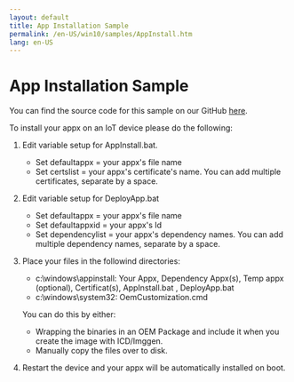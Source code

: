 ```yaml
---
layout: default
title: App Installation Sample
permalink: /en-US/win10/samples/AppInstall.htm
lang: en-US
---
```


# App Installation Sample

You can find the source code for this sample on our GitHub [here](https://github.com/ms-iot/samples/tree/develop/AppInstall).

To install your appx on an IoT device please do the following:

1. Edit variable setup for AppInstall.bat.
	- Set defaultappx = your appx's file name
	- Set certslist = your appx's certificate's name. You can add multiple certificates, separate by a space.

2. Edit variable setup for DeployApp.bat
	- Set defaultappx = your appx's file name
	- Set defaultappxid = your appx's Id
	- Set dependencylist = your appx's dependency names. You can add multiple dependency names, separate by a space.

3. Place your files in the followind directories:
	- c:\windows\appinstall: Your Appx, Dependency Appx(s), Temp appx (optional), Certificat(s), AppInstall.bat , DeployApp.bat 
	- c:\windows\system32: OemCustomization.cmd
		
    You can do this by either:
    
    - Wrapping the binaries in an OEM Package and include it when you create the image with ICD/Imggen.
    - Manually copy the files over to disk.
    
4. Restart the device and your appx will be automatically installed on boot.